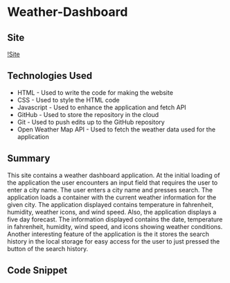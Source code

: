 # Weather-Dashboard

## Site
[!Site](assets/site.png)

## Technologies Used
- HTML - Used to write the code for making the website
- CSS - Used to style the HTML code
- Javascript - Used to enhance the application and fetch API
- GitHub - Used to store the repository in the cloud
- Git - Used to push edits up to the GitHub repository
- Open Weather Map API - Used to fetch the weather data used for the application

## Summary
This site contains a weather dashboard application. At the initial loading of the application the user encounters an input field that requires the user to enter a city name. The user enters a city name and presses search. The application loads a container with the current weather information for the given city. The application displayed contains temperature in fahrenheit, humidity, weather icons, and wind speed. Also, the application displays a five day forecast. The information displayed contains the date, temperature in fahrenheit, humidity, wind speed, and icons showing weather conditions. Another interesting feature of the application is the it stores the search history in the local storage for easy access for the user to just pressed the button of the search history.   

## Code Snippet 
